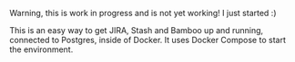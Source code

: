 Warning, this is work in progress and is not yet working!
I just started :)

This is an easy way to get JIRA, Stash and Bamboo up and running, connected to Postgres, inside of Docker.
It uses Docker Compose to start the environment.


